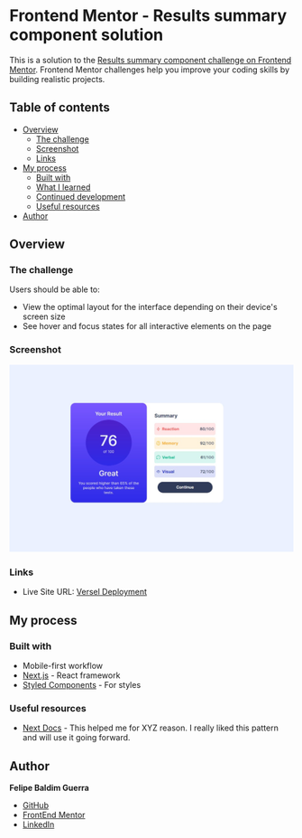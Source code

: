 # Frontend Mentor - Results summary component solution

This is a solution to the [Results summary component challenge on Frontend Mentor](https://www.frontendmentor.io/challenges/results-summary-component-CE_K6s0maV). Frontend Mentor challenges help you improve your coding skills by building realistic projects. 

## Table of contents

- [Overview](#overview)
  - [The challenge](#the-challenge)
  - [Screenshot](#screenshot)
  - [Links](#links)
- [My process](#my-process)
  - [Built with](#built-with)
  - [What I learned](#what-i-learned)
  - [Continued development](#continued-development)
  - [Useful resources](#useful-resources)
- [Author](#author)

## Overview

### The challenge

Users should be able to:

- View the optimal layout for the interface depending on their device's screen size
- See hover and focus states for all interactive elements on the page

### Screenshot

![](/public/assets/images/ScreenShot.jpg)

### Links

- Live Site URL: [Versel Deployment](https://results-summary-report.vercel.app/)

## My process

### Built with
- Mobile-first workflow
- [Next.js](https://nextjs.org/) - React framework
- [Styled Components](https://styled-components.com/) - For styles

### Useful resources

- [Next Docs](https://nextjs.org/docs) - This helped me for XYZ reason. I really liked this pattern and will use it going forward.

## Author
**Felipe Baldim Guerra**
- [GitHub](https://github.com/FelipeGuerra5)
- [FrontEnd Mentor](https://www.frontendmentor.io/profile/FelipeGuerra5)
- [LinkedIn ](https://www.twitter.com/yourusername)
